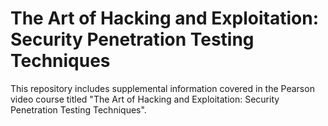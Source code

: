 # The Art of Hacking and Exploitation: Security Penetration Testing Techniques
This repository includes supplemental information covered in the Pearson video course titled "The Art of Hacking and Exploitation: Security Penetration Testing Techniques".
